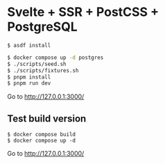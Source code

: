 # Svelte + SSR + PostCSS + PostgreSQL

```
$ asdf install
```

```sh
$ docker compose up -d postgres
$ ./scripts/seed.sh
$ ./scripts/fixtures.sh
$ pnpm install
$ pnpm run dev
```

Go to http://127.0.0.1:3000/

## Test build version

```
$ docker compose build
$ docker compose up -d
```

Go to http://127.0.0.1:3000/
